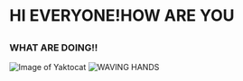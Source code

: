 # HI EVERYONE!HOW ARE YOU
## <h3> WHAT ARE DOING!!
![Image of Yaktocat](https://octodex.github.com/images/yaktocat.png)
![WAVING HANDS](https://images.app.goo.gl/GpM7C55YFE9QiSW97)
